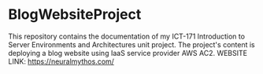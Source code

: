 # BlogWebsiteProject
This repository contains the documentation of my ICT-171 Introduction to Server Environments and Architectures unit project.
The project's content is deploying a blog website using IaaS service provider AWS AC2.
WEBSITE LINK: https://neuralmythos.com/

